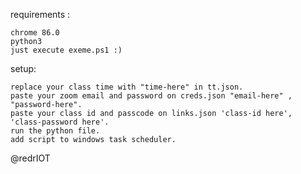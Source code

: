 requirements :

 	chrome 86.0
 	python3
 	just execute exeme.ps1 :)

setup:

	replace your class time with "time-here" in tt.json.
 	paste your zoom email and password on creds.json "email-here" , "password-here".
 	paste your class id and passcode on links.json 'class-id here', 'class-password here'.
 	run the python file.
 	add script to windows task scheduler.

@redrIOT
